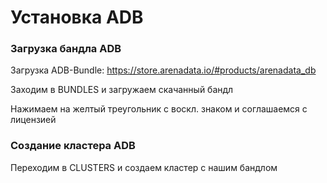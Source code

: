 # Установка ADB

### Загрузка бандла ADB
Загрузка ADB-Bundle: https://store.arenadata.io/#products/arenadata_db


Заходим в BUNDLES и загружаем скачанный бандл

Нажимаем на желтый треугольник с воскл. знаком и соглашаемся с лицензией

### Создание кластера ADB

Переходим в CLUSTERS и создаем кластер с нашим бандлом
